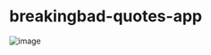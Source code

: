 # breakingbad-quotes-app

![image](https://github.com/emidiaz00/breakingbad-quotes-app/assets/79696588/cf51aab8-c6bf-4616-bc1c-d86ab3baac9d)
